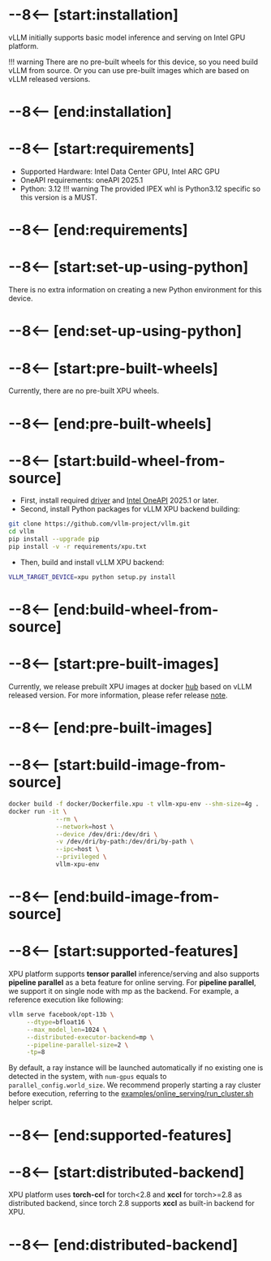 # --8<-- [start:installation]

vLLM initially supports basic model inference and serving on Intel GPU platform.

!!! warning
    There are no pre-built wheels for this device, so you need build vLLM from source. Or you can use pre-built images which are based on vLLM released versions.

# --8<-- [end:installation]
# --8<-- [start:requirements]

- Supported Hardware: Intel Data Center GPU, Intel ARC GPU
- OneAPI requirements: oneAPI 2025.1
- Python: 3.12
!!! warning
    The provided IPEX whl is Python3.12 specific so this version is a MUST.

# --8<-- [end:requirements]
# --8<-- [start:set-up-using-python]

There is no extra information on creating a new Python environment for this device.

# --8<-- [end:set-up-using-python]
# --8<-- [start:pre-built-wheels]

Currently, there are no pre-built XPU wheels.

# --8<-- [end:pre-built-wheels]
# --8<-- [start:build-wheel-from-source]

- First, install required [driver](https://dgpu-docs.intel.com/driver/installation.html#installing-gpu-drivers) and [Intel OneAPI](https://www.intel.com/content/www/us/en/developer/tools/oneapi/base-toolkit.html) 2025.1 or later.
- Second, install Python packages for vLLM XPU backend building:

```bash
git clone https://github.com/vllm-project/vllm.git
cd vllm
pip install --upgrade pip
pip install -v -r requirements/xpu.txt
```

- Then, build and install vLLM XPU backend:

```bash
VLLM_TARGET_DEVICE=xpu python setup.py install
```

# --8<-- [end:build-wheel-from-source]
# --8<-- [start:pre-built-images]

Currently, we release prebuilt XPU images at docker [hub](https://hub.docker.com/r/intel/vllm/tags) based on vLLM released version. For more information, please refer release [note](https://github.com/intel/ai-containers/blob/main/vllm).

# --8<-- [end:pre-built-images]
# --8<-- [start:build-image-from-source]

```bash
docker build -f docker/Dockerfile.xpu -t vllm-xpu-env --shm-size=4g .
docker run -it \
             --rm \
             --network=host \
             --device /dev/dri:/dev/dri \
             -v /dev/dri/by-path:/dev/dri/by-path \
             --ipc=host \
             --privileged \
             vllm-xpu-env
```

# --8<-- [end:build-image-from-source]
# --8<-- [start:supported-features]

XPU platform supports **tensor parallel** inference/serving and also supports **pipeline parallel** as a beta feature for online serving. For **pipeline parallel**, we support it on single node with mp as the backend. For example, a reference execution like following:

```bash
vllm serve facebook/opt-13b \
     --dtype=bfloat16 \
     --max_model_len=1024 \
     --distributed-executor-backend=mp \
     --pipeline-parallel-size=2 \
     -tp=8
```

By default, a ray instance will be launched automatically if no existing one is detected in the system, with `num-gpus` equals to `parallel_config.world_size`. We recommend properly starting a ray cluster before execution, referring to the [examples/online_serving/run_cluster.sh](https://github.com/vllm-project/vllm/blob/main/examples/online_serving/run_cluster.sh) helper script.

# --8<-- [end:supported-features]
# --8<-- [start:distributed-backend]

XPU platform uses **torch-ccl** for torch<2.8 and **xccl** for torch>=2.8 as distributed backend, since torch 2.8 supports **xccl** as built-in backend for XPU.

# --8<-- [end:distributed-backend]
